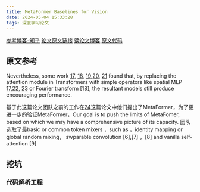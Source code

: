 ```yaml
---
title: MetaFormer Baselines for Vision
date: 2024-05-04 15:33:28
tags: 深度学习论文
---
```


[参考博客-知乎](https://zhuanlan.zhihu.com/p/577709208)
[论文原文链接](https://arxiv.org/pdf/2210.13452)
[读论文博客](https://zhuanlan.zhihu.com/p/579175302)
[原文代码](https://zhuanlan.zhihu.com/p/579175302)


## 原文参考
Nevertheless, some work [17](https://arxiv.org/pdf/2105.01601), [18](https://arxiv.org/pdf/2105.03824), [19](https://arxiv.org/pdf/2108.13002),[20](https://arxiv.org/pdf/2106.04263), [21](https://arxiv.org/pdf/2107.00645) found that, by replacing the attention module in Transformers with simple operators like spatial MLP [17](https://arxiv.org/pdf/2105.01601),[22](https://arxiv.org/pdf/2105.03404), [23](https://arxiv.org/pdf/2005.00743) or Fourier transform [18], the resultant models still produce encouraging performance.

基于此这篇论文团队之前的工作在[24](https://arxiv.org/pdf/2111.11418)这篇论文中他们提出了MetaFormer，为了更进一步的验证MetaFormer，Our goal is to push the limits of MetaFomer, based on which we may have a comprehensive picture of its capacity. 团队选取了最basic or common token mixers ，such as ，identity mapping or global random mixing， swparable convolution [6],[7] ，[8]  and vanilla self-attention [9]


## 挖坑

### 代码解析工程